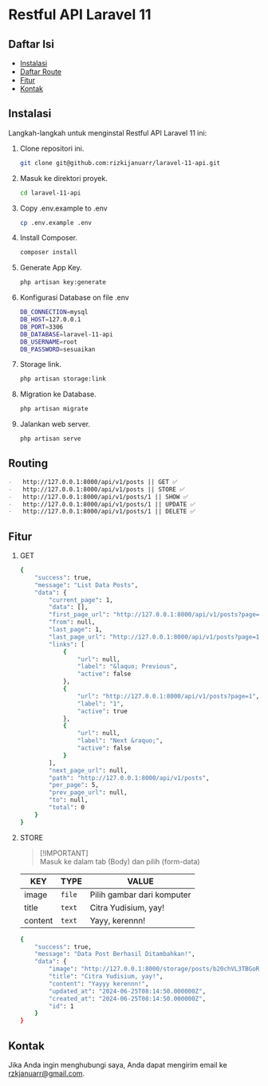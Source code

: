 # Restful API Laravel 11

## Daftar Isi

-   [Instalasi](#instalasi)
-   [Daftar Route](#routing)
-   [Fitur](#fitur)
-   [Kontak](#kontak)

## Instalasi

Langkah-langkah untuk menginstal Restful API Laravel 11 ini:

1. Clone repositori ini.
    ```bash
    git clone git@github.com:rizkijanuarr/laravel-11-api.git
    ```
2. Masuk ke direktori proyek.
    ```bash
    cd laravel-11-api
    ```
3. Copy .env.example to .env
    ```bash
    cp .env.example .env
    ```
4. Install Composer.
    ```bash
    composer install
    ```
5. Generate App Key.
    ```bash
    php artisan key:generate
    ```
6. Konfigurasi Database on file .env
    ```bash
    DB_CONNECTION=mysql
    DB_HOST=127.0.0.1
    DB_PORT=3306
    DB_DATABASE=laravel-11-api
    DB_USERNAME=root
    DB_PASSWORD=sesuaikan
    ```
7. Storage link.
    ```bash
    php artisan storage:link
    ```
8. Migration ke Database.
    ```bash
    php artisan migrate
    ```
9. Jalankan web server.
    ```bash
    php artisan serve
    ```

## Routing

```markdown
-   http://127.0.0.1:8000/api/v1/posts || GET ✅
-   http://127.0.0.1:8000/api/v1/posts || STORE ✅
-   http://127.0.0.1:8000/api/v1/posts/1 || SHOW ✅
-   http://127.0.0.1:8000/api/v1/posts/1 || UPDATE ✅
-   http://127.0.0.1:8000/api/v1/posts/1 || DELETE ✅
```

## Fitur

1. GET
    ```bash
    {
        "success": true,
        "message": "List Data Posts",
        "data": {
            "current_page": 1,
            "data": [],
            "first_page_url": "http://127.0.0.1:8000/api/v1/posts?page=1",
            "from": null,
            "last_page": 1,
            "last_page_url": "http://127.0.0.1:8000/api/v1/posts?page=1",
            "links": [
                {
                    "url": null,
                    "label": "&laquo; Previous",
                    "active": false
                },
                {
                    "url": "http://127.0.0.1:8000/api/v1/posts?page=1",
                    "label": "1",
                    "active": true
                },
                {
                    "url": null,
                    "label": "Next &raquo;",
                    "active": false
                }
            ],
            "next_page_url": null,
            "path": "http://127.0.0.1:8000/api/v1/posts",
            "per_page": 5,
            "prev_page_url": null,
            "to": null,
            "total": 0
        }
    }
    ```
2. STORE

    > [!IMPORTANT]\
    > Masuk ke dalam tab (Body) dan pilih (form-data)

    | KEY     | TYPE   | VALUE                      |
    | ------- | ------ | -------------------------- |
    | image   | `file` | Pilih gambar dari komputer |
    | title   | `text` | Citra Yudisium, yay!       |
    | content | `text` | Yayy, kerennn!             |

    ```bash
    {
        "success": true,
        "message": "Data Post Berhasil Ditambahkan!",
        "data": {
            "image": "http://127.0.0.1:8000/storage/posts/b20chVL3TBGoRVDHZNXFiqlenfrPH4tosA7TkPq7.png",
            "title": "Citra Yudisium, yay!",
            "content": "Yayyy kerennn!",
            "updated_at": "2024-06-25T08:14:50.000000Z",
            "created_at": "2024-06-25T08:14:50.000000Z",
            "id": 1
        }
    }
    ```

## Kontak

Jika Anda ingin menghubungi saya, Anda dapat mengirim email ke <rzkjanuarr@gmail.com>.
